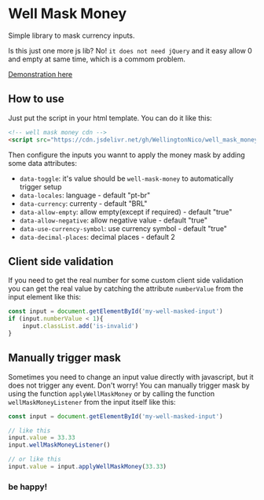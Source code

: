 # Well Mask Money

Simple library to mask currency inputs.

Is this just one more js lib? No!
`it does not need jQuery` and it easy allow 0 and empty at same time, which is a commom problem.

[Demonstration here](https://wellingtonnico.github.io/well_mask_money/)


## How to use

Just put the script in your html template. You can do it like this:

```html
<!-- well mask money cdn -->
<script src="https://cdn.jsdelivr.net/gh/WellingtonNico/well_mask_money/well_mask_money.js"></script>
```

Then configure the inputs you wannt to apply the money mask by adding some data attributes:

* `data-toggle`: it's value should be `well-mask-money` to automatically trigger setup
* `data-locales`: language - default "pt-br"
* `data-currency`: currenty - default "BRL"
* `data-allow-empty`: allow empty(except if required) - default "true"
* `data-allow-negative`: allow negative value - default "true"
* `data-use-currency-symbol`: use currency symbol - default "true"
* `data-decimal-places`: decimal places - default 2


## Client side validation

If you need to get the real number for some custom client side validation 
you can get the real value by catching the attribute `numberValue` from the input element like this:

```javascript
const input = document.getElementById('my-well-masked-input')
if (input.numberValue < 1){
    input.classList.add('is-invalid')
}
```


## Manually trigger mask

Sometimes you need to change an input value directly with javascript, 
but it does not trigger any event. 
Don't worry! 
You can manually trigger mask by using the function `applyWellMaskMoney` 
or by calling the function `wellMaskMoneyListener` from the input itself like this:

```javascript
const input = document.getElementById('my-well-masked-input')

// like this
input.value = 33.33
input.wellMaskMoneyListener()

// or like this
input.value = input.applyWellMaskMoney(33.33)
```

### be happy!